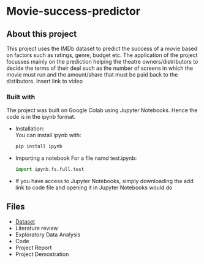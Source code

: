 # Movie-success-predictor

## About this project

This project uses the IMDb dataset to predict the success of a movie based on factors such as ratings, genre, budget etc. The application of the project focusses mainly on the prediction helping the theatre owners/distributors to decide the terms of their deal such as the number of screens in which the movie must run and the amount/share that must be paid back to the distibutors.
Insert link to video

### Built with
The project was built on Google Colab using Jupyter Notebooks. Hence the code is in the ipynb format. 
- Installation:  
  You can install ipynb with:
  ```bash
  pip install ipynb
  ```
- Importing a notebook
  For a file namd test.ipynb:
  ```python
  import ipynb.fs.full.test
  ```
 - If you have access to Jupyter Notebooks, simply downloading the add link to code file and opening it in Jupyter Notebooks would do
 
 ## Files
 - [Dataset](https://github.com/shreya1010svg/Movie-success-predictor/tree/main/Datsets)
 - Literature review
 - Exploratory Data Analysis
 - Code
 - Project Report
 - Project Demostration
